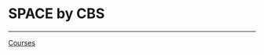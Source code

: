 # SPACE by CBS

---

[Courses](SPACE%20by%20CBS%20135c9df804774112b222dd47b3d3d5b5/Courses%20a89b24eb79ec40bc982d33746d1102fa.csv)
